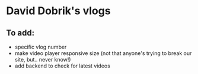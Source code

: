 # David Dobrik's vlogs

## To add:
 - specific vlog number
 - make video player responsive size (not that anyone's trying to break our site, but.. never know!)
 - add backend to check for latest videos